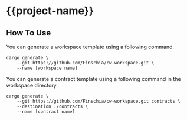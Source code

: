 # {{project-name}}

## How To Use

You can generate a workspace template using a following command.

```
cargo generate \
    --git https://github.com/Finschia/cw-workspace.git \
    --name [workspace name]
```

You can generate a contract template using a following command in the workspace directory.

```
cargo generate \
    --git https://github.com/Finschia/cw-workspace.git contracts \
    --destination ./contracts \
    --name [contract name]
```
